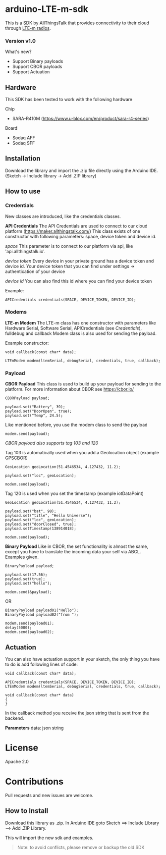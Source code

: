 # arduino-LTE-m-sdk

This is a SDK by AllThingsTalk that provides connectivity to their cloud through [LTE-m radios](https://en.wikipedia.org/wiki/LTE-M).

### Version v1.0

What's new?

* Support Binary payloads
* Support CBOR payloads
* Support Actuation

## Hardware

This SDK has been tested to work with the following hardware

Chip
- SARA-R410M (https://www.u-blox.com/en/product/sara-r4-series)

Board
- Sodaq AFF
- Sodaq SFF

## Installation

Download the library and import the .zip file directly using the Arduino IDE. (Sketch -> Include library -> Add .ZIP library)

## How to use

### Credentials
New classes are introduced, like the credentials classes.  

**API Credentials**
The API Credentials are used to connect to our cloud platform (https://maker.allthingstalk.com/)
This class exists of one constructor with following parameters: space, device token and device id.

*space*
This parameter is to connect to our platform via api, like 'api.allthingstalk.io'.

*device token*
Every device in your private ground has a device token and device id.
Your device token that you can find under settings -> authentication of your device

*device id*
You can also find this id where you can find your device token

Example:
```
APICredentials credentials(SPACE, DEVICE_TOKEN, DEVICE_ID);
```

### Modems

**LTE-m Modem**
The LTE-m class has one constructor with parameters like Hardware Serial, Software Serial, APICredentials (see _Credentials_), fulldebug and callback
Modem class is also used for sending the payload.

Example constructor:
```
void callback(const char* data);

LTEmModem modem(ltemSerial, debugSerial, credentials, true, callback);
```

### Payload

**CBOR Payload**
This class is used to build up your payload for sending to the platform.
For more information about CBOR see https://cbor.io/

```
CBORPayload payload;

payload.set("Battery", 39);
payload.set("DoorOpen", true);
payload.set("Temp", 24.5);
```

Like mentioned before, you use the modem class to send the payload
```
modem.send(payload);
```

*CBOR payload also supports tag 103 and 120*

Tag 103 is automatically used when you add a Geolocation object (example GPSCBOR)
```
GeoLocation geoLocation(51.4546534, 4.127432, 11.2);
    
payload.set("loc", geoLocation);

modem.send(payload);
```

Tag 120 is used when you set the timestamp (example iotDataPoint)
```
GeoLocation geoLocation(51.4546534, 4.127432, 11.2);
    
payload.set("bat", 98);
payload.set("title", "Hello Universe");
payload.set("loc", geoLocation);
payload.set("doorClosed", true);
payload.setTimestamp(138914018);

modem.send(payload);
```

**Binary Payload**
Like in CBOR, the set functionality is almost the same, except you have to translate the incoming data your self via ABCL.  Examples given.
```
BinaryPayload payload;

payload.set(17.56);
payload.set(true);
payload.set("hello");

modem.send(&payload);
```
OR

```
BinaryPayload payload01("Hello");
BinaryPayload payload02("from ");

modem.send(payload01);
delay(5000);
modem.send(payload02);

```

## Actuation
You can also have actuation support in your sketch, the only thing you have to do is add following lines of code:
```
void callback(const char* data);

APICredentials credentials(SPACE, DEVICE_TOKEN, DEVICE_ID);
LTEmModem modem(ltemSerial, debugSerial, credentials, true, callback);

void callback(const char* data)
{
}
```

In the callback method you receive the json string that is sent from the backend.

**Parameters**
data: json string 


# License
Apache 2.0

# Contributions
Pull requests and new issues are welcome.

## How to Install
Download this library as .zip.
In Arduino IDE goto Sketch ==> Include Library ==> Add .ZIP Library.

This will import the new sdk and examples.

> Note: to avoid conflicts, please remove or backup the old SDK

